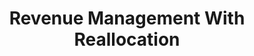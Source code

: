 ---
layout: single
permalink: /RevenueManagementWithReallocation/
redirect_from: 
  - /jmp/
  - /JMP/
redirect_to: /files/RevenueManagementWithReallocation.pdf

title: Revenue Management With Reallocation

seo_title: Revenue Management With Reallocation
---